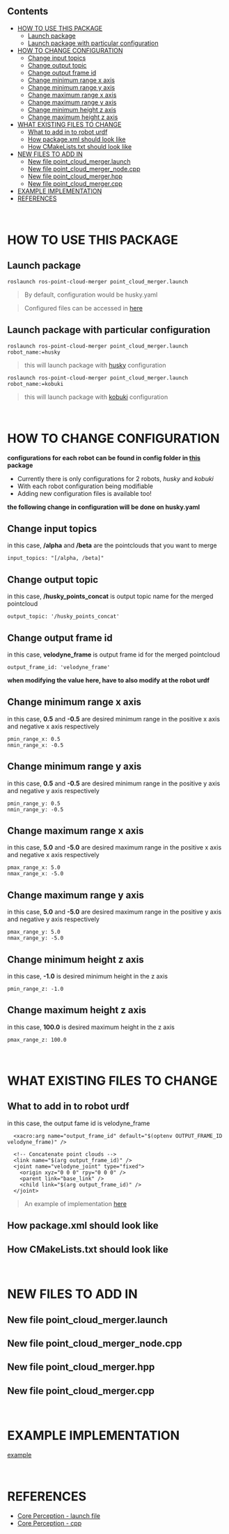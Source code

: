 ## Contents
- [HOW TO USE THIS PACKAGE](#how-to-use-this-package)
  - [Launch package](#launch-package)
  - [Launch package with particular configuration](#launch-package-with-particular-configuration)
- [HOW TO CHANGE CONFIGURATION](#how-to-change-configuration)
  - [Change input topics](#change-input-topics)
  - [Change output topic](#change-output-topic)
  - [Change output frame id](#change-output-frame-id)
  - [Change minimum range x axis](#change-minimum-range-x-axis)
  - [Change minimum range y axis](#change-minimum-range-y-axis)
  - [Change maximum range x axis](#change-maximum-range-x-axis)
  - [Change maximum range y axis](#change-maximum-range-y-axis)
  - [Change minimum height z axis](#change-minimum-height-z-axis)
  - [Change maximum height z axis](#change-maximum-height-z-axis)
- [WHAT EXISTING FILES TO CHANGE](#what-existing-files-to-change)
  - [What to add in to robot urdf](#what-to-add-in-to-robot-urdf)
  - [How package.xml should look like](#how-packagexml-should-look-like)
  - [How CMakeLists.txt should look like](#how-cmakeliststxt-should-look-like)
- [NEW FILES TO ADD IN](#new-files-to-add-in)
  - [New file point_cloud_merger.launch](#new-file-point_cloud_mergerlaunch)
  - [New file point_cloud_merger_node.cpp](#new-file-point_cloud_merger_nodecpp)
  - [New file point_cloud_merger.hpp](#new-file-point_cloud_mergerhpp)
  - [New file point_cloud_merger.cpp](#new-file-point_cloud_mergercpp)
- [EXAMPLE IMPLEMENTATION](#example-implementation)
- [REFERENCES](#references)

<br>

# HOW TO USE THIS PACKAGE

## Launch package

```
roslaunch ros-point-cloud-merger point_cloud_merger.launch
```
>By default, configuration would be husky.yaml

>Configured files can be accessed in [here](https://github.com/BruceChanJianLe/ros-point-cloud-merger/blob/branch-merge/config)

## Launch package with particular configuration

```
roslaunch ros-point-cloud-merger point_cloud_merger.launch robot_name:=husky
```
>this will launch package with [husky](https://github.com/BruceChanJianLe/ros-point-cloud-merger/blob/branch-merge/config/husky.yaml) configuration

```
roslaunch ros-point-cloud-merger point_cloud_merger.launch robot_name:=kobuki
```
>this will launch package with [kobuki](https://github.com/BruceChanJianLe/ros-point-cloud-merger/blob/branch-merge/config/kobuki.yaml) configuration

<br>

# HOW TO CHANGE CONFIGURATION

**configurations for each robot can be found in config folder in [this](https://github.com/BruceChanJianLe/ros-point-cloud-merger) package**

- Currently there is only configurations for 2 robots, *husky* and *kobuki*
- With each robot configuration being modifiable
- Adding new configuration files is available too!

**the following change in configuration will be done on husky.yaml**

## Change input topics

in this case, **/alpha** and **/beta** are the pointclouds that you want to merge
```
input_topics: "[/alpha, /beta]"
```

## Change output topic

in this case, **/husky_points_concat** is output topic name for the merged pointcloud
```
output_topic: '/husky_points_concat'
```

## Change output frame id

in this case, **velodyne_frame** is output frame id for the merged pointcloud
```
output_frame_id: 'velodyne_frame'
```

**when modifying the value here, have to also modify at the robot urdf**

## Change minimum range x axis

in this case, **0.5** and **-0.5** are desired minimum range in the positive x axis and negative x axis respectively
```
pmin_range_x: 0.5
nmin_range_x: -0.5
```

## Change minimum range y axis

in this case, **0.5** and **-0.5** are desired minimum range in the positive y axis and negative y axis respectively
```
pmin_range_y: 0.5
nmin_range_y: -0.5
```

## Change maximum range x axis

in this case, **5.0** and **-5.0** are desired maximum range in the positive x axis and negative x axis respectively
```
pmax_range_x: 5.0
nmax_range_x: -5.0
```

## Change maximum range y axis

in this case, **5.0** and **-5.0** are desired maximum range in the positive y axis and negative y axis respectively
```
pmax_range_y: 5.0
nmax_range_y: -5.0
```
## Change minimum height z axis

in this case, **-1.0** is desired minimum height in the z axis 
```
pmin_range_z: -1.0
```

## Change maximum height z axis

in this case, **100.0** is desired maximum height in the z axis
```
pmax_range_z: 100.0
```

<br>

# WHAT EXISTING FILES TO CHANGE

## What to add in to robot urdf

in this case, the output fame id is velodyne_frame

```
  <xacro:arg name="output_frame_id" default="$(optenv OUTPUT_FRAME_ID velodyne_frame)" />

  <!-- Concatenate point clouds -->
  <link name="$(arg output_frame_id)" />
  <joint name="velodyne_joint" type="fixed">
    <origin xyz="0 0 0" rpy="0 0 0" />
    <parent link="base_link" />
    <child link="$(arg output_frame_id)" />
  </joint>
```

>An example of implementation [here](https://github.com/e0425705/husky_sw/blob/branch-package/husky_description/urdf/husky.urdf.xacro)

## How package.xml should look like

## How CMakeLists.txt should look like

<br>

# NEW FILES TO ADD IN

## New file point_cloud_merger.launch

## New file point_cloud_merger_node.cpp

## New file point_cloud_merger.hpp

## New file point_cloud_merger.cpp

<br>

# EXAMPLE IMPLEMENTATION
[example](https://github.com/e0425705/husky_sw/tree/branch-package)

<br>

# REFERENCES
- [Core Perception - launch file](https://github.com/Autoware-AI/core_perception/blob/master/points_preprocessor/launch/points_concat_filter.launch)
- [Core Perception - cpp](https://github.com/Autoware-AI/core_perception/blob/master/points_preprocessor/nodes/points_concat_filter/points_concat_filter.cpp)